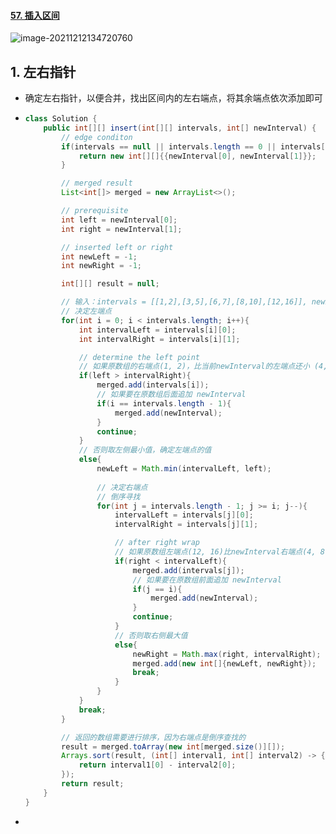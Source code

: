 #### [57. 插入区间](https://leetcode-cn.com/problems/insert-interval/)

![image-20211212134720760](https://raw.githubusercontent.com/TWDH/Leetcode-From-Zero/pictures/img/image-20211212134720760.png)

## 1. 左右指针

- 确定左右指针，以便合并，找出区间内的左右端点，将其余端点依次添加即可

- ```java
  class Solution {
      public int[][] insert(int[][] intervals, int[] newInterval) {
          // edge conditon
          if(intervals == null || intervals.length == 0 || intervals[0] == null || intervals[0].length == 0){
              return new int[][]{{newInterval[0], newInterval[1]}};
          }
  
          // merged result
          List<int[]> merged = new ArrayList<>();
  
          // prerequisite
          int left = newInterval[0];
          int right = newInterval[1];
  
          // inserted left or right
          int newLeft = -1;
          int newRight = -1;
  
          int[][] result = null;
  
          // 输入：intervals = [[1,2],[3,5],[6,7],[8,10],[12,16]], newInterval = [4,8]
          // 决定左端点
          for(int i = 0; i < intervals.length; i++){
              int intervalLeft = intervals[i][0];
              int intervalRight = intervals[i][1];
  
              // determine the left point
              // 如果原数组的右端点(1, 2)，比当前newInterval的左端点还小 (4, 8)，则直接添加
              if(left > intervalRight){
                  merged.add(intervals[i]);
                  // 如果要在原数组后面追加 newInterval
                  if(i == intervals.length - 1){
                      merged.add(newInterval);
                  }
                  continue;
              }
              // 否则取左侧最小值，确定左端点的值
              else{
                  newLeft = Math.min(intervalLeft, left);
                  
                  // 决定右端点
                  // 倒序寻找
                  for(int j = intervals.length - 1; j >= i; j--){
                      intervalLeft = intervals[j][0];
                      intervalRight = intervals[j][1];
  
                      // after right wrap
                      // 如果原数组左端点(12, 16)比newInterval右端点(4, 8)还大，则直接添加
                      if(right < intervalLeft){
                          merged.add(intervals[j]);
                          // 如果要在原数组前面追加 newInterval
                          if(j == i){
                              merged.add(newInterval);
                          }
                          continue;
                      }
                      // 否则取右侧最大值
                      else{
                          newRight = Math.max(right, intervalRight);
                          merged.add(new int[]{newLeft, newRight});
                          break;
                      }                    
                  }
              }
              break;
          }
  
          // 返回的数组需要进行排序，因为右端点是倒序查找的
          result = merged.toArray(new int[merged.size()][]);
          Arrays.sort(result, (int[] interval1, int[] interval2) -> {
              return interval1[0] - interval2[0];
          });
          return result;
      }
  }
  ```

- 